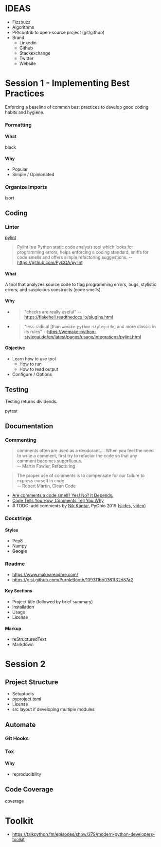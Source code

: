 # IDEAS
* Fizzbuzz
* Algorithms
* PR/contrib to open-source project (git/github)
* Brand
	* Linkedin
	* Github
	* Stackexchange
	* Twitter
	* Website

# Session 1 - Implementing Best Practices
Enforcing a baseline of common best practices to develop good coding habits and hygiene.

### Formatting
#### What
black
#### Why
* Popular
* Simple / Opinionated

### Organize Imports
isort

## Coding
### Linter
[pylint](https://www.pylint.org/)
> Pylint is a Python static code analysis tool which looks for programming errors, helps enforcing a coding standard, sniffs for code smells and offers simple refactoring suggestions. --https://github.com/PyCQA/pylint
#### What
A tool that analyzes source code to flag programming errors, bugs, stylistic errors, and suspicious constructs (code smells).
#### Why
* > "checks are really useful" --https://flakehell.readthedocs.io/plugins.html
* > "less radical [than `wemake-python-styleguide`] and more classic in its rules" --https://wemake-python-stylegui.de/en/latest/pages/usage/integrations/pylint.html

#### Objective
* Learn how to use tool
	* How to run
	* How to read output
* Configure / Options

## Testing
Testing returns dividends.

pytest

## Documentation

### Commenting
> comments often are used as a deodorant.... When you feel the need to write a comment, first try to refactor the code so that any  
comment becomes superfluous. <br/>-- Martin Fowler, Refactoring

> The proper use of comments is to compensate for our failure to express ourself in code. <br/>-- Robert Martin, Clean Code

* [Are comments a code smell? Yes! No? It Depends.](https://pragtob.wordpress.com/2017/11/14/are-comments-a-code-smell-yes-no-it-depends/)
* [Code Tells You How, Comments Tell You Why](https://blog.codinghorror.com/code-tells-you-how-comments-tell-you-why/)
* \# TODO: add comments by [Nik Kantar](https://www.nkantar.com), PyOhio 2019 ([slides](https://github.com/nkantar/talks/tree/master/todo_add_comments/2019_07_pyohio), [video](https://www.youtube.com/watch?v=Y3eKG3mpj_E))

### Docstrings
#### Styles
* Pep8
* Numpy
* **Google**

### Readme
* https://www.makeareadme.com/
* https://gist.github.com/PurpleBooth/109311bb0361f32d87a2

#### Key Sections
* Project title (followed by brief summary)
* Installation
* Usage
* License

#### Markup
* reStructuredText
* Markdown

# Session 2

## Project Structure
* Setuptools
* pyproject.toml
* License
* src layout
   if developing multiple modules

## Automate

### Git Hooks

### Tox

#### Why
* reproducibility

## Code Coverage
coverage

# Toolkit
* https://talkpython.fm/episodes/show/279/modern-python-developers-toolkit
<!--stackedit_data:
eyJoaXN0b3J5IjpbLTIzMjQ3MjkyNCwxNjg3NjE0MjE1LC02Nj
MyOTc5MDAsNzA4NDk4NTI4LC0xMzgyODE0NTgsLTkxNTU0NTMw
OSwxMjQ5OTU1NzQ3LDE5MzM3MzUyMTksNDg3Njg0MzE4LDE4Nj
Y2OTEwMDksLTIxMzk0NzcxMzgsLTIxMDU1MzgxNzMsLTg5NDg4
MTUyMywxMzE5NjkwNDg0LDQ5NTk5NTExNSwxNzY5NDExODg5LC
01NDI0MzUwNzddfQ==
-->